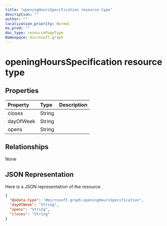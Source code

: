 ```yaml
---
title: "openingHoursSpecification resource type"
description: ""
author: ""
localization_priority: Normal
ms.prod: ""
doc_type: resourcePageType
Namespace: microsoft.graph
---
```



# openingHoursSpecification resource type



## Properties
|Property|Type|Description|
|:---|:---|:---|
|closes|String||
|dayOfWeek|String||
|opens|String||

## Relationships
None

## JSON Representation
Here is a JSON representation of the resource.
<!-- {
  "blockType": "resource",
  "@odata.type": "microsoft.graph.openingHoursSpecification"
}
-->
``` json
{
  "@odata.type": "#microsoft.graph.openingHoursSpecification",
  "dayOfWeek": "String",
  "opens": "String",
  "closes": "String"
}
```

